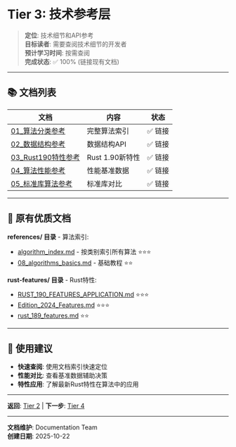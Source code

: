 # Tier 3: 技术参考层

> **定位**: 技术细节和API参考  
> **目标读者**: 需要查阅技术细节的开发者  
> **预计学习时间**: 按需查阅  
> **完成状态**: ✅ 100% (链接现有文档)

---

## 📚 文档列表

| 文档 | 内容 | 状态 |
|------|------|------|
| [01_算法分类参考](./01_算法分类参考.md) | 完整算法索引 | ✅ 链接 |
| [02_数据结构参考](./02_数据结构参考.md) | 数据结构API | ✅ 链接 |
| [03_Rust190特性参考](./03_Rust190特性参考.md) | Rust 1.90新特性 | ✅ 链接 |
| [04_算法性能参考](./04_算法性能参考.md) | 性能基准数据 | ✅ 链接 |
| [05_标准库算法参考](./05_标准库算法参考.md) | 标准库对比 | ✅ 链接 |

---

## 🔗 原有优质文档

**references/ 目录** - 算法索引:

- [algorithm_index.md](../references/algorithm_index.md) - 按类别索引所有算法 ⭐⭐⭐
- [08_algorithms_basics.md](../references/08_algorithms_basics.md) - 基础教程 ⭐⭐

**rust-features/ 目录** - Rust特性:

- [RUST_190_FEATURES_APPLICATION.md](../rust-features/RUST_190_FEATURES_APPLICATION.md) ⭐⭐⭐
- [Edition_2024_Features.md](../rust-features/Edition_2024_Features.md) ⭐⭐⭐
- [rust_189_features.md](../rust-features/rust_189_features.md) ⭐⭐

---

## 🎯 使用建议

- **快速查阅**: 使用文档索引快速定位
- **性能对比**: 查看基准数据辅助决策
- **特性应用**: 了解最新Rust特性在算法中的应用

---

**返回**: [Tier 2](../tier_02_guides/) | **下一步**: [Tier 4](../tier_04_advanced/)

---

**文档维护**: Documentation Team  
**创建日期**: 2025-10-22
